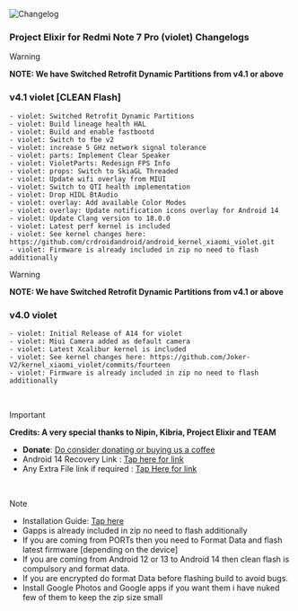![Changelog](https://i.imgur.com/MsgqFFz.png)

### Project Elixir for Redmi Note 7 Pro (violet) Changelogs

> [!Warning]
> **NOTE: We have Switched Retrofit Dynamic Partitions from v4.1 or above**

### v4.1 violet [CLEAN Flash]
```
- violet: Switched Retrofit Dynamic Partitions
- violet: Build lineage health HAL
- violet: Build and enable fastbootd
- violet: Switch to fbe v2
- violet: increase 5 GHz network signal tolerance
- violet: parts: Implement Clear Speaker
- violet: VioletParts: Redesign FPS Info
- violet: props: Switch to SkiaGL Threaded
- violet: Update wifi overlay from MIUI
- violet: Switch to QTI health implementation
- violet: Drop HIDL BtAudio
- violet: overlay: Add available Color Modes
- violet: overlay: Update notification icons overlay for Android 14
- violet: Update Clang version to 18.0.0
- violet: Latest perf kernel is included
- violet: See kernel changes here: https://github.com/crdroidandroid/android_kernel_xiaomi_violet.git
- violet: Firmware is already included in zip no need to flash additionally
```
> [!Warning]
> **NOTE: We have Switched Retrofit Dynamic Partitions from v4.1 or above**

### v4.0 violet
```
- violet: Initial Release of A14 for violet
- violet: Miui Camera added as default camera
- violet: Latest Xcalibur kernel is included
- violet: See kernel changes here: https://github.com/Joker-V2/kernel_xiaomi_violet/commits/fourteen
- violet: Firmware is already included in zip no need to flash additionally
```

<br>

> [!Important]
> **Credits: A very special thanks to Nipin, Kibria, Project Elixir and TEAM**
> * **Donate**: [Do consider donating or buying us a coffee](https://projectelixiros.com/donate)
> * Android 14 Recovery Link : [Tap here for link](https://projectelixiros.com/download)
> * Any Extra File link if required : [Tap Here for link](https://sourceforge.net/projects/project-elixir/files/fourteen)

<br>

> [!Note]
> * Installation Guide: [Tap here](https://github.com/ProjectElixir-Devices/Wiki/)
> * Gapps is already included in zip no need to flash additionally
> * If you are coming from PORTs then you need to Format Data and flash latest firmware [depending on the device]
> * If you are coming from Android 12 or 13 to Android 14 then clean flash is compulsory and format data.
> * If you are encrypted do format Data before flashing build to avoid bugs.
> * Install Google Photos and Google apps if you want them i have nuked few of them to keep the zip size small

